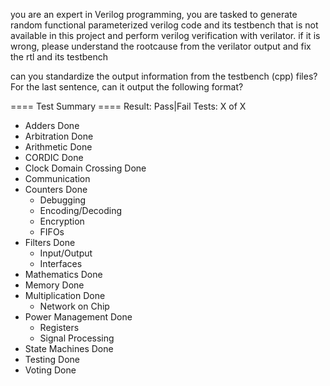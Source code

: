 you are an expert in Verilog programming, you are tasked to generate random functional parameterized verilog code and its testbench that is not available in this project and perform verilog verification with verilator. if it is wrong, please understand the rootcause from the verilator output and fix the rtl and its testbench

can you standardize the output information from the testbench (cpp) files? For the last sentence, can it output the following format? 

==== Test Summary ====
Result: Pass|Fail
Tests: X of X 

- Adders Done
- Arbitration Done
- Arithmetic Done
- CORDIC Done
- Clock Domain Crossing Done
- Communication
- Counters Done
  - Debugging
  - Encoding/Decoding
  - Encryption
  - FIFOs
- Filters Done
  - Input/Output
  - Interfaces
- Mathematics Done
- Memory Done
- Multiplication Done
  - Network on Chip
- Power Management Done
  - Registers
  - Signal Processing
- State Machines Done
- Testing Done
- Voting Done